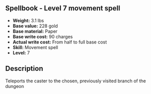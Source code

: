 ## Spellbook - Level 7 movement spell

- **Weight:** 3.1 lbs
- **Base value:** 228 gold
- **Base material:** Paper
- **Base write cost:** 90 charges
- **Actual write cost:** From half to full base cost
- **Skill:** Movement spell
- **Level:** 7

## Description

Teleports the caster to the chosen, previously visited branch of the dungeon
